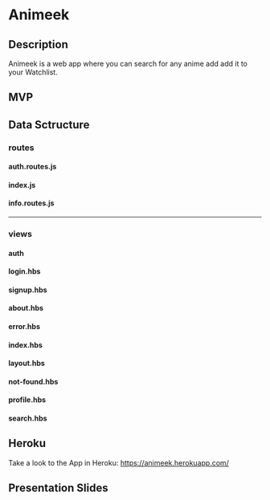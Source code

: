 # Animeek

## Description

Animeek is a web app where you can search for any anime add add it to your Watchlist. 

## MVP

## Data Sctructure

### routes

#### auth.routes.js
#### index.js
#### info.routes.js
***
### views

#### auth
#### login.hbs
#### signup.hbs

#### about.hbs
#### error.hbs
#### index.hbs
#### layout.hbs
#### not-found.hbs
#### profile.hbs
#### search.hbs




## Heroku

Take a look to the App in Heroku: <https://animeek.herokuapp.com/>

## Presentation Slides



